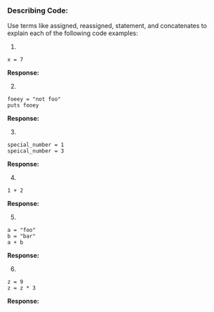 ### Describing Code:

Use terms like assigned, reassigned, statement, and concatenates to explain each of the following code examples:

1)

```
x = 7 
```

**Response:** 


2)

```
foeey = "not foo"
puts fooey
```

**Response:**


3)

```
special_number = 1
speical_number = 3
```

**Response:**

4)

```
1 + 2
```
**Response:** 


5)

```
a = "foo"
b = "bar"
a + b

```

**Response:** 

6)

```
z = 9
z = z * 3
```

**Response:** 